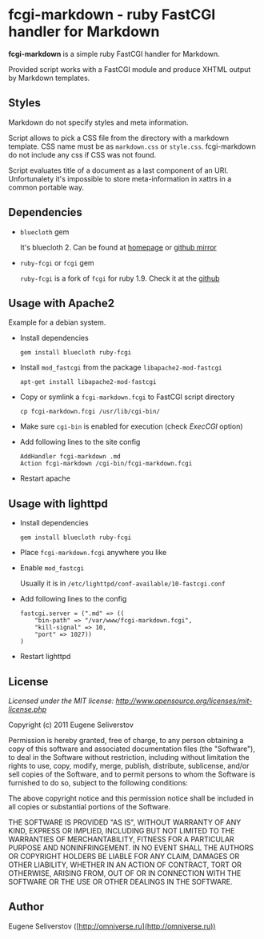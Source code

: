 # fcgi-markdown - ruby FastCGI handler for Markdown

__fcgi-markdown__ is a simple ruby FastCGI handler for Markdown.

Provided script works with a FastCGI module and produce XHTML output by Markdown templates.

## Styles

Markdown do not specify styles and meta information.

Script allows to pick a CSS file from the directory with a markdown template.
CSS name must be as `markdown.css` or `style.css`. fcgi-markdown do not include any
css if CSS was not found.

Script evaluates title of a document as a last component of an URI. Unfortunalety
it's impossible to store meta-information in xattrs in a common portable way.

## Dependencies

 * `bluecloth` gem
   
   It's bluecloth 2. Can be found at [homepage](http://deveiate.org/projects/BlueCloth)
   or [github mirror](https://github.com/ged/bluecloth)

 * `ruby-fcgi` or `fcgi` gem

   `ruby-fcgi` is a fork of `fcgi` for ruby 1.9. Check it at the [github](https://github.com/saks/ruby-fcgi)


## Usage with Apache2

  Example for a debian system.

  * Install dependencies

        gem install bluecloth ruby-fcgi

  * Install `mod_fastcgi` from the package `libapache2-mod-fastcgi`

        apt-get install libapache2-mod-fastcgi

  * Copy or symlink a `fcgi-markdown.fcgi` to FastCGI script directory

        cp fcgi-markdown.fcgi /usr/lib/cgi-bin/

  * Make sure `cgi-bin` is enabled for execution (check *ExecCGI* option)

  * Add following lines to the site config

        AddHandler fcgi-markdown .md 
        Action fcgi-markdown /cgi-bin/fcgi-markdown.fcgi
        
  * Restart apache


## Usage with lighttpd

  * Install dependencies

        gem install bluecloth ruby-fcgi

  * Place `fcgi-markdown.fcgi` anywhere you like

  * Enable `mod_fastcgi`

    Usually it is in `/etc/lighttpd/conf-available/10-fastcgi.conf`

  * Add following lines to the config

        fastcgi.server = (".md" => ((
            "bin-path" => "/var/www/fcgi-markdown.fcgi",
            "kill-signal" => 10,
            "port" => 1027))
        )
        
  * Restart lighttpd

## License

*Licensed under the MIT license: http://www.opensource.org/licenses/mit-license.php*


Copyright (c) 2011 Eugene Seliverstov 

Permission is hereby granted, free of charge, to any person obtaining a copy of this software and associated documentation files (the "Software"), to deal in the Software without restriction, including without limitation the rights to use, copy, modify, merge, publish, distribute, sublicense, and/or sell copies of the Software, and to permit persons to whom the Software is furnished to do so, subject to the following conditions:

The above copyright notice and this permission notice shall be included in all copies or substantial portions of the Software.

THE SOFTWARE IS PROVIDED "AS IS", WITHOUT WARRANTY OF ANY KIND, EXPRESS OR IMPLIED, INCLUDING BUT NOT LIMITED TO THE WARRANTIES OF MERCHANTABILITY, FITNESS FOR A PARTICULAR PURPOSE AND NONINFRINGEMENT. IN NO EVENT SHALL THE AUTHORS OR COPYRIGHT HOLDERS BE LIABLE FOR ANY CLAIM, DAMAGES OR OTHER LIABILITY, WHETHER IN AN ACTION OF CONTRACT, TORT OR OTHERWISE, ARISING FROM, OUT OF OR IN CONNECTION WITH THE SOFTWARE OR THE USE OR OTHER DEALINGS IN THE SOFTWARE.

## Author

Eugene Seliverstov ([http://omniverse.ru](http://omniverse.ru))

<!--vim: ft=markdown, expandtab -->
